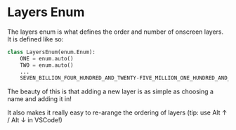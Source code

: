 # Layers Enum

The layers enum is what defines the order and number of onscreen layers.
It is defined like so:

```python
class LayersEnum(enum.Enum):
    ONE = enum.auto()
    TWO = enum.auto()
    ...
    SEVEN_BILLION_FOUR_HUNDRED_AND_TWENTY-FIVE_MILLION_ONE_HUNDRED_AND_THIRTY-TWO_THOUSAND_FIVE_HUNDRED_AND_ONE = enum.auto()
```

The beauty of this is that adding a new layer is as simple as choosing a name and adding it in!

It also makes it really easy to re-arange the ordering of layers (tip: use Alt ↑ / Alt ↓ in VSCode!)
